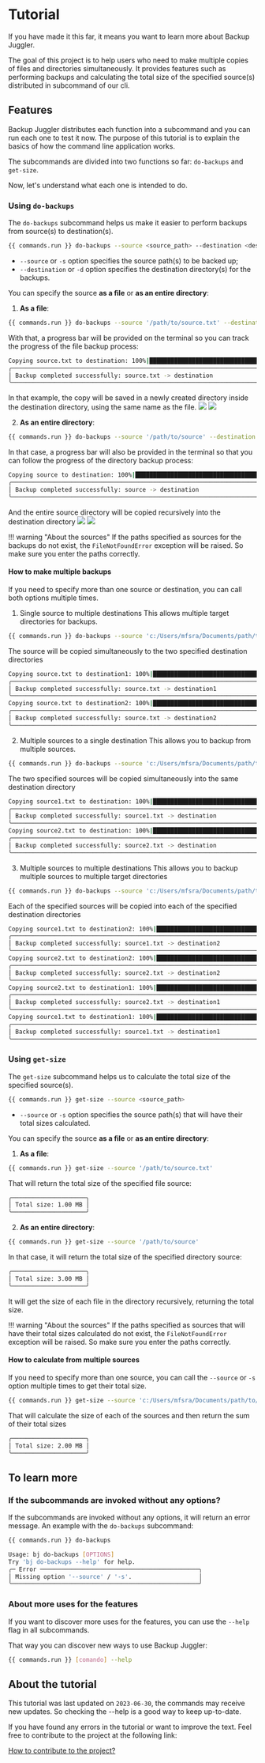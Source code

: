 # Tutorial
If you have made it this far, it means you want to learn more about Backup Juggler.

The goal of this project is to help users who need to make multiple copies of files and directories simultaneously. It provides features such as performing backups and calculating the total size of the specified source(s) distributed in subcommand of our cli.

## Features
Backup Juggler distributes each function into a subcommand and you can run each one to test it now. The purpose of this tutorial is to explain the basics of how the command line application works.

The subcommands are divided into two functions so far: `do-backups` and `get-size`.

Now, let's understand what each one is intended to do.

### Using `do-backups`
The `do-backups` subcommand helps us make it easier to perform backups from source(s) to destination(s).

```bash
{{ commands.run }} do-backups --source <source_path> --destination <destination_directory>
```

- `--source` or `-s` option specifies the source path(s) to be backed up;
- `--destination` or `-d` option specifies the destination directory(s) for the backups.

You can specify the source **as a file** or **as an entire directory**:

1. **As a file**:
```bash
{{ commands.run }} do-backups --source '/path/to/source.txt' --destination '/path/to/destination'
```
With that, a progress bar will be provided on the terminal so you can track the progress of the file backup process:
```bash
Copying source.txt to destination: 100%|████████████████████████████████████████████████████████████████████████████████████████████████████████████| 1.05M/1.05M [00:00<00:00, 108MB/s]
╭───────────────────────────────────────────────────────────────────────────────────────────────────────────────────────────────────────────────────────────────────────────────────────╮
│ Backup completed successfully: source.txt -> destination                                                                                                                              │
╰───────────────────────────────────────────────────────────────────────────────────────────────────────────────────────────────────────────────────────────────────────────────────────╯
```
In that example, the copy will be saved in a newly created directory inside the destination directory, using the same name as the file.
![](/images/inside_directory_created.png)
![](/images/copied_source_file.png)

2. **As an entire directory**:
```bash
{{ commands.run }} do-backups --source '/path/to/source' --destination '/path/to/destination'
```
In that case, a progress bar will also be provided in the terminal so that you can follow the progress of the directory backup process:
```bash
Copying source to destination: 100%|████████████████████████████████████████████████████████████████████████████████████████████████████████████████| 3.15M/3.15M [00:00<00:00, 121MB/s]
╭───────────────────────────────────────────────────────────────────────────────────────────────────────────────────────────────────────────────────────────────────────────────────────╮
│ Backup completed successfully: source -> destination                                                                                                                                  │
╰───────────────────────────────────────────────────────────────────────────────────────────────────────────────────────────────────────────────────────────────────────────────────────╯
```
And the entire source directory will be copied recursively into the destination directory
![](/images/copied_source_dir.png)
![](/images/copied_source_dir_recursively.png)

!!! warning "About the sources"
        If the paths specified as sources for the backups do not exist, the `FileNotFoundError` exception will be raised. So make sure you enter the paths correctly.


#### How to make multiple backups
If you need to specify more than one source or destination, you can call both options multiple times.


1. Single source to multiple destinations
This allows multiple target directories for backups.
```bash
{{ commands.run }} do-backups --source 'c:/Users/mfsra/Documents/path/to/source.txt' --destination 'c:/Users/mfsra/Documents/path/to/destination1' --destination 'c:/Users/mfsra/Documents/path/to/destination2'
```
The source will be copied simultaneously to the two specified destination directories
```bash
Copying source.txt to destination1: 100%|███████████████████████████████████████████████████████████████████████████████████████████████████████████| 1.05M/1.05M [00:00<00:00, 350MB/s]
╭───────────────────────────────────────────────────────────────────────────────────────────────────────────────────────────────────────────────────────────────────────────────────────╮
│ Backup completed successfully: source.txt -> destination1                                                                                                                             │
╰───────────────────────────────────────────────────────────────────────────────────────────────────────────────────────────────────────────────────────────────────────────────────────╯
Copying source.txt to destination2: 100%|███████████████████████████████████████████████████████████████████████████████████████████████████████████| 1.05M/1.05M [00:00<00:00, 263MB/s] 
╭───────────────────────────────────────────────────────────────────────────────────────────────────────────────────────────────────────────────────────────────────────────────────────╮
│ Backup completed successfully: source.txt -> destination2                                                                                                                             │
╰───────────────────────────────────────────────────────────────────────────────────────────────────────────────────────────────────────────────────────────────────────────────────────╯
```
2. Multiple sources to a single destination
This allows you to backup from multiple sources.
```bash
{{ commands.run }} do-backups --source 'c:/Users/mfsra/Documents/path/to/source1.txt' --source 'c:/Users/mfsra/Documents/path/to/source2.txt' --destination 'c:/Users/mfsra/Documents/path/to/destination'
```
The two specified sources will be copied simultaneously into the same destination directory
```bash
Copying source1.txt to destination: 100%|███████████████████████████████████████████████████████████████████████████████████████████████████████████| 1.05M/1.05M [00:00<00:00, 111MB/s]
╭───────────────────────────────────────────────────────────────────────────────────────────────────────────────────────────────────────────────────────────────────────────────────────╮
│ Backup completed successfully: source1.txt -> destination                                                                                                                             │
╰───────────────────────────────────────────────────────────────────────────────────────────────────────────────────────────────────────────────────────────────────────────────────────╯
Copying source2.txt to destination: 100%|██████████████████████████████████████████████████████████████████████████████████████████████████████████| 1.05M/1.05M [00:00<00:00, 91.4MB/s] 
╭───────────────────────────────────────────────────────────────────────────────────────────────────────────────────────────────────────────────────────────────────────────────────────╮
│ Backup completed successfully: source2.txt -> destination                                                                                                                             │
╰───────────────────────────────────────────────────────────────────────────────────────────────────────────────────────────────────────────────────────────────────────────────────────╯
```
3. Multiple sources to multiple destinations
This allows you to backup multiple sources to multiple target directories
```bash
{{ commands.run }} do-backups --source 'c:/Users/mfsra/Documents/path/to/source1.txt' --source 'c:/Users/mfsra/Documents/path/to/source2.txt' --destination 'c:/Users/mfsra/Documents/path/to/destination1' --destination 'c:/Users/mfsra/Documents/path/to/destination2'
```
Each of the specified sources will be copied into each of the specified destination directories
```bash
Copying source1.txt to destination2: 100%|██████████████████████████████████████████████████████████████████████████████████████████████████████████| 1.05M/1.05M [00:00<00:00, 350MB/s]
╭───────────────────────────────────────────────────────────────────────────────────────────────────────────────────────────────────────────────────────────────────────────────────────╮
│ Backup completed successfully: source1.txt -> destination2                                                                                                                            │
╰───────────────────────────────────────────────────────────────────────────────────────────────────────────────────────────────────────────────────────────────────────────────────────╯
Copying source2.txt to destination2: 100%|██████████████████████████████████████████████████████████████████████████████████████████████████████████| 1.05M/1.05M [00:00<00:00, 263MB/s]
╭───────────────────────────────────────────────────────────────────────────────────────────────────────────────────────────────────────────────────────────────────────────────────────╮
│ Backup completed successfully: source2.txt -> destination2                                                                                                                            │
╰───────────────────────────────────────────────────────────────────────────────────────────────────────────────────────────────────────────────────────────────────────────────────────╯
Copying source2.txt to destination1: 100%|██████████████████████████████████████████████████████████████████████████████████████████████████████████| 1.05M/1.05M [00:00<00:00, 263MB/s]
╭───────────────────────────────────────────────────────────────────────────────────────────────────────────────────────────────────────────────────────────────────────────────────────╮
│ Backup completed successfully: source2.txt -> destination1                                                                                                                            │
╰───────────────────────────────────────────────────────────────────────────────────────────────────────────────────────────────────────────────────────────────────────────────────────╯
Copying source1.txt to destination1: 100%|██████████████████████████████████████████████████████████████████████████████████████████████████████████| 1.05M/1.05M [00:00<00:00, 210MB/s] 
╭───────────────────────────────────────────────────────────────────────────────────────────────────────────────────────────────────────────────────────────────────────────────────────╮
│ Backup completed successfully: source1.txt -> destination1                                                                                                                            │
╰───────────────────────────────────────────────────────────────────────────────────────────────────────────────────────────────────────────────────────────────────────────────────────╯
```

### Using `get-size`
The `get-size` subcommand helps us to calculate the total size of the specified source(s).

```bash
{{ commands.run }} get-size --source <source_path>
```

- `--source` or `-s` option specifies the source path(s) that will have their total sizes calculated.

You can specify the source **as a file** or **as an entire directory**:

1. **As a file**:
```bash
{{ commands.run }} get-size --source '/path/to/source.txt'
```
That will return the total size of the specified file source:
```bash
╭─────────────────────╮
│ Total size: 1.00 MB │
╰─────────────────────╯
```
2. **As an entire directory**:
```bash
{{ commands.run }} get-size --source '/path/to/source'
```
In that case, it will return the total size of the specified directory source:
```bash
╭─────────────────────╮
│ Total size: 3.00 MB │
╰─────────────────────╯
```
It will get the size of each file in the directory recursively, returning the total size.

!!! warning "About the sources"
    If the paths specified as sources that will have their total sizes calculated do not exist, the `FileNotFoundError` exception will be raised. So make sure you enter the paths correctly.

#### How to calculate from multiple sources
If you need to specify more than one source, you can call the `--source` or `-s` option multiple times to get their total size.

```bash
{{ commands.run }} get-size --source 'c:/Users/mfsra/Documents/path/to/source1.txt' --source 'c:/Users/mfsra/Documents/path/to/source2.txt'
```

That will calculate the size of each of the sources and then return the sum of their total sizes

```bash
╭─────────────────────╮
│ Total size: 2.00 MB │
╰─────────────────────╯
```

## To learn more

### If the subcommands are invoked without any options?
If the subcommands are invoked without any options, it will return an error message. An example with the `do-backups` subcommand:

```bash
{{ commands.run }} do-backups
```
```bash
Usage: bj do-backups [OPTIONS]
Try 'bj do-backups --help' for help.
╭─ Error ─────────────────────────────────────────────╮
│ Missing option '--source' / '-s'.                   │
╰─────────────────────────────────────────────────────╯
```

### About more uses for the features

If you want to discover more uses for the features, you can use the `--help` flag in all subcommands.

That way you can discover new ways to use Backup Juggler:

```bash
{{ commands.run }} [comando] --help
```

## About the tutorial

This tutorial was last updated on `2023-06-30`, the commands may receive new updates. So checking the --help is a good way to keep up-to-date.

If you have found any errors in the tutorial or want to improve the text. Feel free to contribute to the project at the following link:

[How to contribute to the project?](/contribute/)